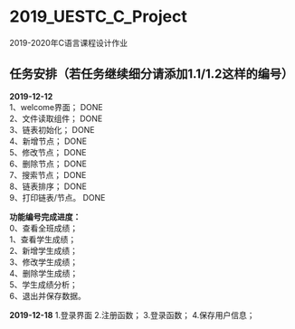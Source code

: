 # 2019_UESTC_C_Project
2019-2020年C语言课程设计作业
## 任务安排（若任务继续细分请添加1.1/1.2这样的编号）
**2019-12-12**  
1、welcome界面； DONE    
2、文件读取组件；  DONE  
3、链表初始化；  DONE  
4、新增节点；  DONE  
5、修改节点；  DONE  
6、删除节点；  DONE  
7、搜索节点；  DONE  
8、链表排序；  DONE  
9、打印链表/节点。  DONE  
  
**功能编号完成进度：**  
0、查看全班成绩；  
1、查看学生成绩；  
2、新增学生成绩；  
3、修改学生成绩；  
4、删除学生成绩；  
5、学生成绩分析；  
6、退出并保存数据。 


**2019-12-18**
1.登录界面
2.注册函数；
3.登录函数；
4.保存用户信息；
